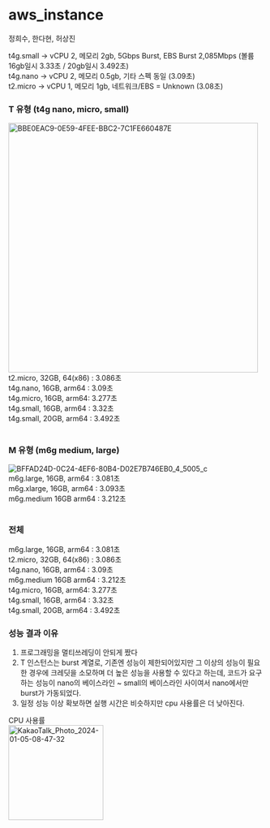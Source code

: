 # aws_instance

정희수, 한다현, 허상진

t4g.small -> vCPU 2, 메모리 2gb, 5Gbps Burst, EBS Burst 2,085Mbps (볼륨 16gb일시 3.33초 / 20gb일시 3.492초)
<br/>
t4g.nano -> vCPU 2, 메모리 0.5gb, 기타 스펙 동일 (3.09초)
<br/>
t2.micro -> vCPU 1, 메모리 1gb, 네트워크/EBS = Unknown (3.08초)

### T 유형 (t4g nano, micro, small)
<img width="492" alt="BBE0EAC9-0E59-4FEE-BBC2-7C1FE660487E" src="https://github.com/heeeesoo/aws_instance/assets/73633272/19937fb0-2fd2-4e7c-8455-de48cae475c8">
<br/>
t2.micro, 32GB, 64(x86) : 3.086초 
<br/>
t4g.nano, 16GB, arm64 : 3.09초 
<br/>
t4g.micro, 16GB, arm64: 3.277초 
<br/>
t4g.small, 16GB, arm64 : 3.32초 
<br/>
t4g.small, 20GB, arm64 : 3.492초
<br/>
<br/>

### M 유형 (m6g medium, large)
![BFFAD24D-0C24-4EF6-80B4-D02E7B746EB0_4_5005_c](https://github.com/heeeesoo/aws_instance/assets/73633272/85b645e8-5857-47ae-bcdd-8b142573cccf)
<br/>
m6g.large, 16GB, arm64 : 3.081초
<br/>
m6g.xlarge, 16GB, arm64 : 3.093초
<br/>
m6g.medium 16GB arm64 : 3.212초
<br/>
<br/>

### 전체
m6g.large, 16GB, arm64 : 3.081초
<br/>
t2.micro, 32GB, 64(x86) : 3.086초 
<br/>
t4g.nano, 16GB, arm64 : 3.09초 
<br/>
m6g.medium 16GB arm64 : 3.212초
<br/>
t4g.micro, 16GB, arm64: 3.277초 
<br/>
t4g.small, 16GB, arm64 : 3.32초 
<br/>
t4g.small, 20GB, arm64 : 3.492초

### 성능 결과 이유
1. 프로그래밍을 멀티쓰레딩이 안되게 짰다
2. T 인스턴스는 burst 계열로, 기존엔 성능이 제한되어있지만 그 이상의 성능이 필요한 경우에 크레딧을 소모하며 더 높은 성능을 사용할 수 있다고 하는데, 코드가 요구하는 성능이 nano의 베이스라인 ~ small의 베이스라인 사이여서 nano에서만 burst가 가동되었다. 
3. 일정 성능 이상 확보하면 실행 시간은 비슷하지만 cpu 사용률은 더 낮아진다.

CPU 사용률
<br/>
<img width="187" alt="KakaoTalk_Photo_2024-01-05-08-47-32" src="https://github.com/heeeesoo/aws_instance/assets/73633272/a5000bd6-5387-4400-a515-05cabb1d6599">



<br/>
<br/>


